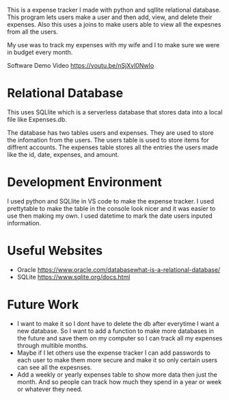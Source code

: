 This is a expense tracker I made with python and sqllite relational database. This program lets users make a user and then add, view, and delete their expenses. Also this uses a joins to make users able to view all the expesnes from all the users.

My use was to track my expenses with my wife and I to make sure we were in budget every month. 


Software Demo Video https://youtu.be/nSjXvl0NwIo

# Relational Database

This uses SQLlite which is a serverless database that stores data into a local file like Expenses.db. 

The database has two tables users and expenses. They are used to store the infomation from the users. The users table is used to store items for diffrent accounts. The expenses table stores all the entries the users made like the id, date, expenses, and amount. 

# Development Environment

I used python and SQLlite in VS code to make the expense tracker. I used prettytable to make the table in the console look nicer and it was easier to use then making my own. I used datetime to mark the date users inputed information. 

# Useful Websites


- Oracle https://www.oracle.com/databasewhat-is-a-relational-database/
- SQLite https://www.sqlite.org/docs.html

# Future Work

- I want to make it so I dont have to delete the db after everytime I want a new database. So I want to add a function to make more databases in the future and save them on my computer so I can track all my expenses through multible months.
- Maybe if I let others use the expense tracker I can add passwords to each user to make them more secure and make it so only certain users can see all the expesnses.
- Add a weekly or yearly expenses table to show more data then just the month. And so people can track how much they spend in a year or week or whatever they need.